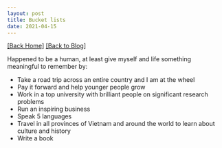 ```yaml
---
layout: post 
title: Bucket lists 
date: 2021-04-15
---  
```

[[Back Home]](/)  [[Back to Blog]](/blogs/post) 


Happened to be a human, at least give myself and life something meaningful to remember by:

* Take a road trip across an entire country and I am at the wheel 
* Pay it forward and help younger people grow 
* Work in a top university with brilliant people on significant research problems 
* Run an inspiring business 
* Speak 5 languages 
* Travel in all provinces of Vietnam and around the world to learn about culture and history 
* Write a book 